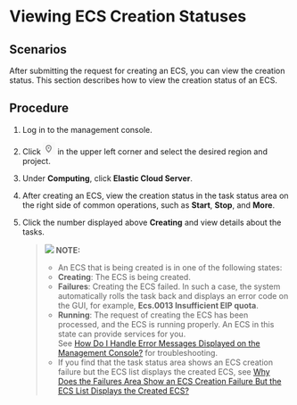 # Viewing ECS Creation Statuses<a name="EN-US_TOPIC_0039588795"></a>

## Scenarios<a name="section52267161284"></a>

After submitting the request for creating an ECS, you can view the creation status. This section describes how to view the creation status of an ECS.

## Procedure<a name="section40936232171845"></a>

1.  Log in to the management console.
2.  Click  ![](figures/icon-region.png)  in the upper left corner and select the desired region and project.
3.  Under  **Computing**, click  **Elastic Cloud Server**.
4.  After creating an ECS, view the creation status in the task status area on the right side of common operations, such as  **Start**,  **Stop**, and  **More**.
5.  Click the number displayed above  **Creating**  and view details about the tasks.

    >![](/images/icon-note.gif) **NOTE:**   
    >-   An ECS that is being created is in one of the following states:  
    >    -   **Creating**: The ECS is being created.  
    >    -   **Failures**: Creating the ECS failed. In such a case, the system automatically rolls the task back and displays an error code on the GUI, for example,  **Ecs.0013 Insufficient EIP quota**.  
    >    -   **Running**: The request of creating the ECS has been processed, and the ECS is running properly. An ECS in this state can provide services for you.  
    >        See  [How Do I Handle Error Messages Displayed on the Management Console?](how-do-i-handle-error-messages-displayed-on-the-management-console.md)  for troubleshooting.  
    >-   If you find that the task status area shows an ECS creation failure but the ECS list displays the created ECS, see  [Why Does the Failures Area Show an ECS Creation Failure But the ECS List Displays the Created ECS?](why-does-the-failures-area-show-an-ecs-creation-failure-but-the-ecs-list-displays-the-created-ecs.md)  


